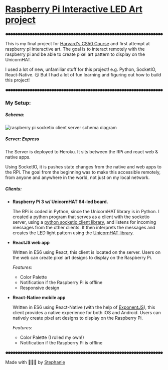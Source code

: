 # [Raspberry Pi Interactive LED Art project](https://light-art.herokuapp.com)

![rainbow lights](sparkleline.gif)

This is my final project for [Harvard's CS50 Course](https://www.edx.org/course/introduction-computer-science-harvardx-cs50x) and first attempt at raspberry pi interactive art. The goal is to interact remotely with the raspberry pi and be able to create pixel art pattern to display on the UnicornHAT.

I used a lot of new, unfamiliar stuff for this project! e.g. Python, SocketIO, React-Native. 😏 But I had a lot of fun learning and figuring out how to build this project!

![rainbow lights](sparkleline.gif)

### My Setup:

##### Schema:

![raspberry pi socketio client server schema diagram](rasppiprojectschema.png)

##### Server: Express

The Server is deployed to Heroku. It sits between the RPi and react web & native apps.

Using SocketIO, it is pushes state changes from the native and web apps to the RPi. The goal from the beginning was to make this accessible remotely, from anyone and anywhere in the world, not just on my local network.

##### **Clients:**
- **Raspberry Pi 3 w/ UnicornHAT 64-led board.**

  The RPi is coded in Python, since the UnicornHAT library is in Python. I created a python program that serves as a client with the socketio server, using a [python socketio client library](https://github.com/invisibleroads/socketIO-client), and listens for incoming messages from the other clients. It then interprets the messages and creates the LED light pattern using the [UnicornHAT library](https://github.com/pimoroni/unicorn-hat/).

- **ReactJS web app**

  Written in ES6 using React, this client is located on the server. Users on the web can create pixel art designs to display on the Raspberry Pi.

  _Features:_

  - Color Palette
  - Notification if the Raspberry Pi is offline
  - Responsive design


- **React-Native mobile app**

  Written in ES6 using React-Native (with the help of [ExponentJS](https://www.getexponent.com)), this client provides a native experience for both iOS and Android. Users can natively create pixel art designs to display on the Raspberry Pi.

  _Features:_

  - Color Palette (I rolled my own!)
  - Notification if the Raspberry Pi is offline

![rainbow lights](sparkleline.gif)

Made with 💚💙💜 by [Stephanie](https://traumverloren.github.io)
